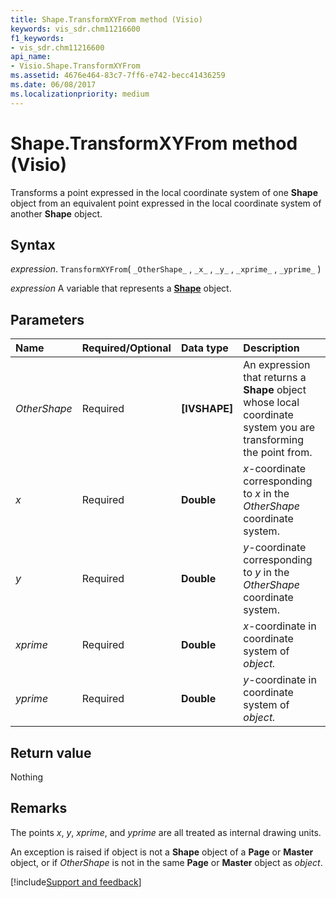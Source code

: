 ```yaml
---
title: Shape.TransformXYFrom method (Visio)
keywords: vis_sdr.chm11216600
f1_keywords:
- vis_sdr.chm11216600
api_name:
- Visio.Shape.TransformXYFrom
ms.assetid: 4676e464-83c7-7ff6-e742-becc41436259
ms.date: 06/08/2017
ms.localizationpriority: medium
---
```



# Shape.TransformXYFrom method (Visio)

Transforms a point expressed in the local coordinate system of one **Shape** object from an equivalent point expressed in the local coordinate system of another **Shape** object.

## Syntax

_expression_. `TransformXYFrom`( `_OtherShape_` , `_x_` , `_y_` , `_xprime_` , `_yprime_` )

_expression_ A variable that represents a **[Shape](Visio.Shape.md)** object.

## Parameters

|Name|Required/Optional|Data type|Description|
|:-----|:-----|:-----|:-----|
| _OtherShape_|Required| **[IVSHAPE]**|An expression that returns a **Shape** object whose local coordinate system you are transforming the point from.|
| _x_|Required| **Double**| _x_-coordinate corresponding to _x_ in the _OtherShape_ coordinate system.|
| _y_|Required| **Double**| _y_-coordinate corresponding to _y_ in the _OtherShape_ coordinate system.|
| _xprime_|Required| **Double**| _x_-coordinate in coordinate system of _object._|
| _yprime_|Required| **Double**| _y_-coordinate in coordinate system of _object._|

## Return value

Nothing

## Remarks

The points _x_, _y_, _xprime_, and _yprime_ are all treated as internal drawing units.

An exception is raised if object is not a **Shape** object of a **Page** or **Master** object, or if _OtherShape_ is not in the same **Page** or **Master** object as _object_.

[!include[Support and feedback](~/includes/feedback-boilerplate.md)]